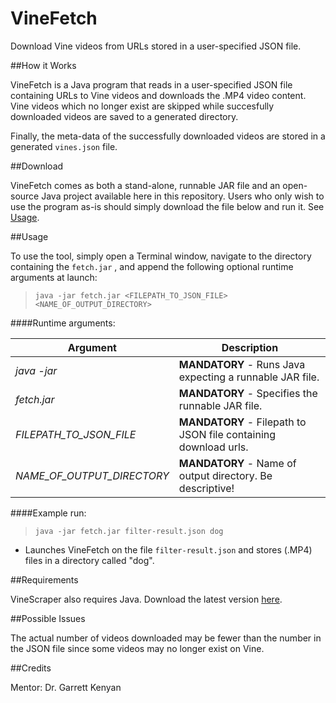 VineFetch
=====

Download Vine videos from URLs stored in a user-specified JSON file.

##How it Works

VineFetch is a Java program that reads in a user-specified JSON file containing URLs to Vine videos and downloads the .MP4 video content. Vine videos which no longer exist are skipped while succesfully downloaded videos are saved to a generated directory.

Finally, the meta-data of the successfully downloaded videos are stored in a generated `vines.json` file.

##Download

VineFetch comes as both a stand-alone, runnable JAR file and an open-source Java project available here in this repository. Users who only wish to use the program as-is should simply download the file below and run it. See [Usage](#usage).

##Usage

To use the tool, simply open a Terminal window, navigate to the directory containing the `fetch.jar` , and append the following optional runtime arguments at launch:

> `java -jar fetch.jar <FILEPATH_TO_JSON_FILE> <NAME_OF_OUTPUT_DIRECTORY>`


####Runtime arguments:

| Argument	| Description |
|---|---|
| *java -jar* |	**MANDATORY** - Runs Java expecting a runnable JAR file. |
| *fetch.jar* | **MANDATORY** -	Specifies the runnable JAR file. |
| *FILEPATH_TO_JSON_FILE* |	**MANDATORY** - Filepath to JSON file containing download urls. |
| *NAME_OF_OUTPUT_DIRECTORY* | **MANDATORY** - Name of output directory. Be descriptive! |

####Example run:

> `java -jar fetch.jar filter-result.json dog`  

   - Launches VineFetch on the file `filter-result.json` and stores (.MP4) files in a directory called "dog". 


##Requirements

VineScraper also requires Java. Download the latest version [here](http://www.java.com/).

##Possible Issues

The actual number of videos downloaded may be fewer than the number in the JSON file since some videos may no longer exist on Vine.

##Credits

Mentor: Dr. Garrett Kenyan
